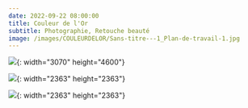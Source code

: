```yaml
---
date: 2022-09-22 08:00:00
title: Couleur de l'Or
subtitle: Photographie, Retouche beauté
image: /images/COULEURDELOR/Sans-titre---1_Plan-de-travail-1.jpg
---
```

![](/images/COULEURDELOR/1.jpg){: width="3070" height="4600"}

![](/images/COULEURDELOR/Sans-titre---1_Plan-de-travail-1.jpg){: width="2363" height="2363"}

![](/images/COULEURDELOR/de-02.jpg){: width="2363" height="2363"}